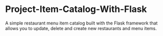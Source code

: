 # Project-Item-Catalog-With-Flask
A simple restaurant menu item catalog built with the Flask framework that allows you to update, delete and create new restaurants and menu items.
